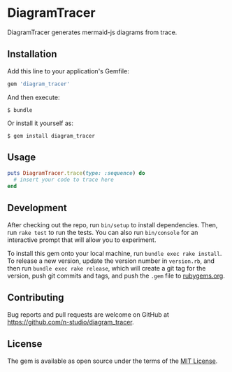 # DiagramTracer

DiagramTracer generates mermaid-js diagrams from trace.

## Installation

Add this line to your application's Gemfile:

```ruby
gem 'diagram_tracer'
```

And then execute:

    $ bundle

Or install it yourself as:

    $ gem install diagram_tracer

## Usage

```ruby
puts DiagramTracer.trace(type: :sequence) do
  # insert your code to trace here
end
```

## Development

After checking out the repo, run `bin/setup` to install dependencies. Then, run `rake test` to run the tests. You can also run `bin/console` for an interactive prompt that will allow you to experiment.

To install this gem onto your local machine, run `bundle exec rake install`. To release a new version, update the version number in `version.rb`, and then run `bundle exec rake release`, which will create a git tag for the version, push git commits and tags, and push the `.gem` file to [rubygems.org](https://rubygems.org).

## Contributing

Bug reports and pull requests are welcome on GitHub at https://github.com/n-studio/diagram_tracer.

## License

The gem is available as open source under the terms of the [MIT License](https://opensource.org/licenses/MIT).
